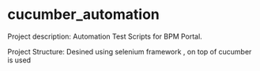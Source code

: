 # cucumber_automation
Project description:  Automation Test Scripts for BPM Portal.

Project Structure:
Desined using selenium framework , on top of cucumber is used


